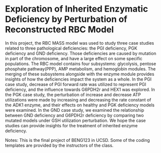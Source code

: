 # Exploration of Inherited Enzymatic Deficiency by Perturbation of Reconstructed RBC Model

   In this project, the RBC MASS model was used to study three case studies related to three pathological deficiencies: the PGI deficiency, PGK deficiency and GND deficiency. Those deficiencies are caused by mutation in part of the chromosome, and have a large effect on some specific populations. The RBC model contains four subsystems: glycolysis, pentose phosphate pathway(PPP), AMP metabolism, and hemoglobin modules. The merging of these subsystems alongside with the enzyme module provides insights of how the deficiencies impact the system as a whole. In the PGI case study, decrease of PGI forward rate was utilized to represent PGI deficiency, and the influence towards G6PDH2r and HEX1 was explored. In the PGK case study, the perturbation of increase and decrease ATP utilizations were made by increasing and decreasing the rate constant of the ADK1 enzyme, and their effects on healthy and PGK deficiency models were examined. In the GND case study, we examined the relationship between GND deficiency and G6PDH2r deficiency by comparing two mutated models under GSH utilization perturbation. We hope the case studies can provide insights for the treatment of inherited enzyme deficiency. 

Notes: This is the final project of BENG123 in UCSD. Some of the coding templates are provided by the instructors of the class.
